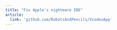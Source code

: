 ```yaml
---
title: "Fix Apple's nightmare IDE"
article:
  link: 'github.com/RobotsAndPencils/XcodesApp'
---
```

